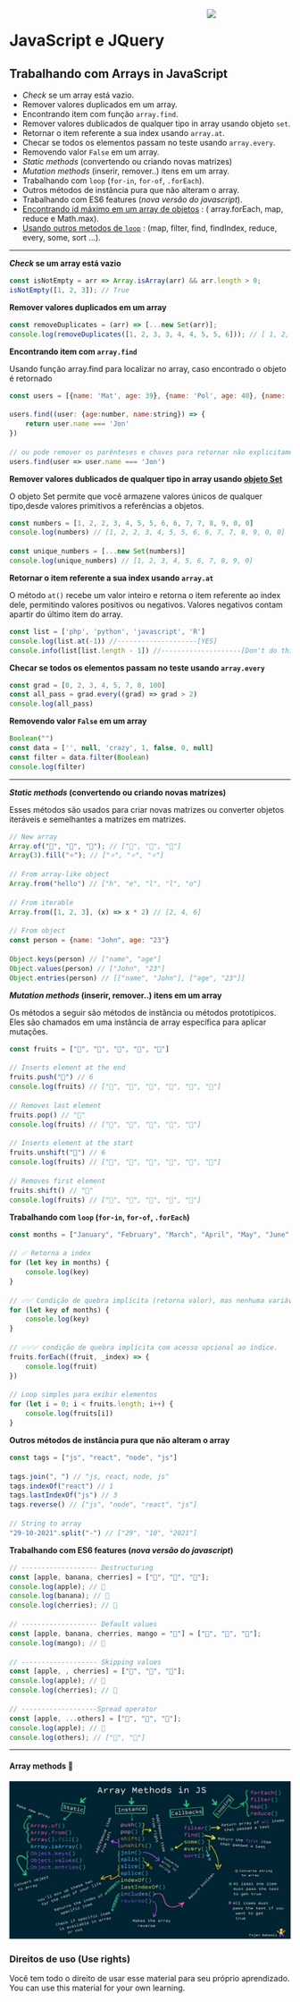 <img src="https://i.ibb.co/M6nBBb0/mascote.png" align="right" width="150">

# JavaScript e JQuery

## Trabalhando com Arrays in JavaScript

- _Check_ se um array está vazio.
- Remover valores duplicados em um array.
- Encontrando item com função `array.find`.
- Remover valores dublicados de qualquer tipo in array usando objeto `set`.
- Retornar o item referente a sua index usando `array.at`.
- Checar se todos os elementos passam no teste usando `array.every`.
- Removendo valor `False` em um array.
- _Static methods_ (convertendo ou criando novas matrizes)
- _Mutation methods_ (inserir, remover..) itens em um array.
- Trabalhando com `loop` (`for-in`, `for-of`, `.forEach`).
- Outros métodos de instância pura que não alteram o array.
- Trabalhando com ES6 features (_nova versão do javascript_).
- [Encontrando id máximo em um array de objetos](https://github.com/JoseMateusCamargo/javascript/blob/master/arrays-manipulating/find.max.id.array.objects.js) : (
  array.forEach, map, reduce e Math.max).
- [Usando outros metodos de `loop`](https://github.com/JoseMateusCamargo/javascript/blob/master/arrays-manipulating/replacing.traditional.loops.js) :
  (map, filter, find, findIndex, reduce, every, some, sort ...).

---

**_Check_ se um array está vazio**

```Javascript
const isNotEmpty = arr => Array.isArray(arr) && arr.length > 0;
isNotEmpty([1, 2, 3]); // True
```

**Remover valores duplicados em um array**

```Javascript
const removeDuplicates = (arr) => [...new Set(arr)];
console.log(removeDuplicates([1, 2, 3, 3, 4, 4, 5, 5, 6])); // [ 1, 2, 3, 4, 5, 6 ]
```

**Encontrando item com `array.find`**

Usando função array.find para localizar no array, caso encontrado o objeto é retornado

````Javascript
const users = [{name: 'Mat', age: 39}, {name: 'Pol', age: 40}, {name: 'Jon', age: 41}]

users.find((user: {age:number, name:string}) => {
    return user.name === 'Jon'
})

// ou pode remover os parênteses e chaves para retornar não explicitamente
users.find(user => user.name === 'Jon')
````

**Remover valores dublicados de qualquer tipo in array
usando [objeto Set](https://developer.mozilla.org/pt-BR/docs/Web/JavaScript/Reference/Global_Objects/Set)**

O objeto Set permite que você armazene valores únicos de qualquer tipo,desde valores primitivos a referências a objetos.

````Javascript
const numbers = [1, 2, 2, 3, 4, 5, 5, 6, 6, 7, 7, 8, 9, 0, 0]
console.log(numbers) // [1, 2, 2, 3, 4, 5, 5, 6, 6, 7, 7, 8, 9, 0, 0]

const unique_numbers = [...new Set(numbers)]
console.log(unique_numbers) // [1, 2, 3, 4, 5, 6, 7, 8, 9, 0]
````

**Retornar o item referente a sua index usando `array.at`**

O método `at()` recebe um valor inteiro e retorna o item referente ao index dele, permitindo valores positivos
ou negativos. Valores negativos contam apartir do último item do array.

````Javascript
const list = ['php', 'python', 'javascript', 'R']
console.log(list.at(-1)) //--------------------[YES]
console.info(list[list.length - 1]) //--------------------[Don't do this]
````

**Checar se todos os elementos passam no teste usando `array.every`**

````Javascript
const grad = [0, 2, 3, 4, 5, 7, 8, 100]
const all_pass = grad.every((grad) => grad > 2)
console.log(all_pass)
````

**Removendo valor `False` em um array**

````Javascript
Boolean("")
const data = ['', null, 'crazy', 1, false, 0, null]
const filter = data.filter(Boolean)
console.log(filter)
````

---

**_Static methods_ (convertendo ou criando novas matrizes)**

Esses métodos são usados para criar novas matrizes ou converter objetos iteráveis e semelhantes a matrizes em matrizes.

```Javascript
// New array
Array.of("🍏", "🍌", "🍒"); // ["🍏", "🍌", "🍒"]
Array(3).fill("⭐️"); // ["⭐️", "⭐️", "⭐️"]

// From array-like object
Array.from("hello") // ["h", "e", "l", "l", "o"]

// From iterable
Array.from([1, 2, 3], (x) => x * 2) // [2, 4, 6]

// From object
const person = {name: "John", age: "23"}

Object.keys(person) // ["name", "age"]
Object.values(person) // ["John", "23"]
Object.entries(person) // [["name", "John"], ["age", "23"]]
```

**_Mutation methods_ (inserir, remover..) itens em um array**

Os métodos a seguir são métodos de instância ou métodos prototípicos. Eles são chamados em uma instância de array
específica para aplicar mutações.

```Javascript
const fruits = ["🍏", "🍌", "🍒", "🍑", "🥑"]

// Inserts element at the end
fruits.push("🥭") // 6
console.log(fruits) // ["🍏", "🍌", "🍒", "🍑", "🥑", "🥭"]

// Removes last element
fruits.pop() // "🥭"
console.log(fruits) // ["🍏", "🍌", "🍒", "🍑", "🥑"]

// Inserts element at the start
fruits.unshift("🍉") // 6
console.log(fruits) // ["🍉", "🍏", "🍌", "🍒", "🍑", "🥑"]

// Removes first element
fruits.shift() // "🍉"
console.log(fruits) // ["🍏", "🍌", "🍒", "🍑", "🥑"]
```

**Trabalhando com `loop` (`for-in`, `for-of`, `.forEach`)**

```Javascript
const months = ["January", "February", "March", "April", "May", "June", "July"]

// ✅ Retorna a index 
for (let key in months) {
    console.log(key)
}

// ✅✅ Condição de quebra implícita (retorna valor), mas nenhuma variável de índice.
for (let key of months) {
    console.log(key)
}

// ✅✅✅ condição de quebra implícita com acesso opcional ao índice.
fruits.forEach((fruit, _index) => {
    console.log(fruit)
})

// Loop simples para exibir elementos
for (let i = 0; i < fruits.length; i++) {
    console.log(fruits[i])
}
```

**Outros métodos de instância pura que não alteram o array**

````Javascript
const tags = ["js", "react", "node", "js"]

tags.join(", ") // "js, react, node, js"
tags.indexOf("react") // 1
tags.lastIndexOf("js") // 3
tags.reverse() // ["js", "node", "react", "js"]

// String to array
"29-10-2021".split("-") // ["29", "10", "2021"]
````

**Trabalhando com ES6 features (_nova versão do javascript_)**

````Javascript
// ------------------- Destructuring
const [apple, banana, cherries] = ["🍏", "🍌", "🍒"];
console.log(apple); // 🍏
console.log(banana); // 🍌
console.log(cherries); // 🍒

// ------------------- Default values
const [apple, banana, cherries, mango = "🥭"] = ["🍏", "🍌", "🍒"];
console.log(mango); // 🥭

// ------------------- Skipping values
const [apple, , cherries] = ["🍏", "🍌", "🍒"];
console.log(apple); // 🍏
console.log(cherries); // 🍒

// -------------------Spread operator
const [apple, ...others] = ["🍏", "🍌", "🍒"];
console.log(apple); // 🍏
console.log(others); // ["🍌", "🍒"]
````

---

#### Array methods 🚀

![alt text](../assets/img/array_methods_in_js.jpeg)

### Direitos de uso (Use rights)

<p>
  Você tem todo o direito de usar esse material para seu próprio aprendizado.<br/>
  You can use this material for your own learning.
</p>